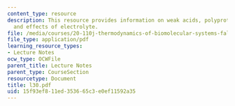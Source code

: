 ```yaml
---
content_type: resource
description: This resource provides information on weak acids, polyprotic acids, polyelectrolytes
  and effects of electrolyte.
file: /media/courses/20-110j-thermodynamics-of-biomolecular-systems-fall-2005/15f93ef811ed353665c3e0ef11592a35_l30.pdf
file_type: application/pdf
learning_resource_types:
- Lecture Notes
ocw_type: OCWFile
parent_title: Lecture Notes
parent_type: CourseSection
resourcetype: Document
title: l30.pdf
uid: 15f93ef8-11ed-3536-65c3-e0ef11592a35
---
```

